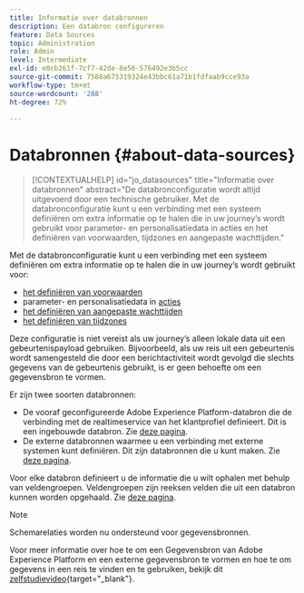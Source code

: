 ```yaml
---
title: Informatie over databronnen
description: Een databron configureren
feature: Data Sources
topic: Administration
role: Admin
level: Intermediate
exl-id: e0cb261f-7cf7-42de-8e56-576492e3b5cc
source-git-commit: 7588a675319324e43bbc61a71b1fdfaab9cce93a
workflow-type: tm+mt
source-wordcount: '288'
ht-degree: 72%

---
```


# Databronnen {#about-data-sources}

>[!CONTEXTUALHELP]
>id="jo_datasources"
>title="Informatie over databronnen"
>abstract="De databronconfiguratie wordt altijd uitgevoerd door een technische gebruiker. Met de databronconfiguratie kunt u een verbinding met een systeem definiëren om extra informatie op te halen die in uw journey’s wordt gebruikt voor parameter- en personalisatiedata in acties en het definiëren van voorwaarden, tijdzones en aangepaste wachttijden."

Met de databronconfiguratie kunt u een verbinding met een systeem definiëren om extra informatie op te halen die in uw journey’s wordt gebruikt voor:

* [het definiëren van voorwaarden](../building-journeys/condition-activity.md)
* parameter- en personalisatiedata in [acties](../action/action.md)
* [het definiëren van aangepaste wachttijden](../building-journeys/wait-activity.md#custom)
* [het definiëren van tijdzones](../building-journeys/timezone-management.md)

Deze configuratie is niet vereist als uw journey’s alleen lokale data uit een gebeurtenispayload gebruiken. Bijvoorbeeld, als uw reis uit een gebeurtenis wordt samengesteld die door een berichtactiviteit wordt gevolgd die slechts gegevens van de gebeurtenis gebruikt, is er geen behoefte om een gegevensbron te vormen.

Er zijn twee soorten databronnen:

* De vooraf geconfigureerde Adobe Experience Platform-databron die de verbinding met de realtimeservice van het klantprofiel definieert. Dit is een ingebouwde databron. Zie [deze pagina](../datasource/adobe-experience-platform-data-source.md).
* De externe databronnen waarmee u een verbinding met externe systemen kunt definiëren. Dit zijn databronnen die u kunt maken. Zie [deze pagina](../datasource/external-data-sources.md).

Voor elke databron definieert u de informatie die u wilt ophalen met behulp van veldengroepen. Veldengroepen zijn reeksen velden die uit een databron kunnen worden opgehaald. Zie [deze pagina](../datasource/configure-data-sources.md#define-field-groups).

>[!NOTE]
>
>Schemarelaties worden nu ondersteund voor gegevensbronnen.

Voor meer informatie over hoe te om een Gegevensbron van Adobe Experience Platform en een externe gegevensbron te vormen en hoe te om gegevens in een reis te vinden en te gebruiken, bekijk dit [zelfstudievideo](https://experienceleague.adobe.com/docs/journey-orchestration-learn/tutorials/configure-data-sources.html){target=&quot;_blank&quot;}.
